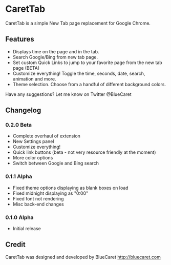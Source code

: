# CaretTab
CaretTab is a simple New Tab page replacement for Google Chrome.

## Features
- Displays time on the page and in the tab.
- Search Google/Bing from new tab page.
- Set custom Quick Links to jump to your favorite page from the new tab page (BETA)
- Customize everything! Toggle the time, seconds, date, search, animation and more.
- Theme selection. Choose from a handful of different background colors.

Have any suggestions? Let me know on Twitter @BlueCaret

## Changelog

### 0.2.0 Beta
- Complete overhaul of extension
- New Settings panel
- Customize everything!
- Quick link buttons (beta - not very resource friendly at the moment)
- More color options
- Switch between Google and Bing search

### 0.1.1 Alpha
- Fixed theme options displaying as blank boxes on load
- Fixed midnight displaying as "0:00"
- Fixed font not rendering
- Misc back-end changes

### 0.1.0 Alpha
- Initial release

## Credit
CaretTab was designed and developed by BlueCaret
http://bluecaret.com
